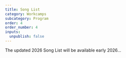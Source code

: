 ```yaml
---
title: Song List
category: Workcamps
subcategory: Program
order: 4
order_number: 4
inputs:
  unpublish: false
---
```

The updated 2026 Song List will be available early 2026…